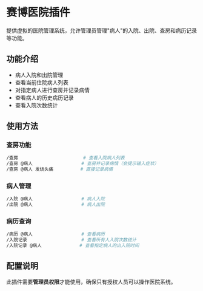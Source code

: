 # 赛博医院插件

提供虚拟的医院管理系统，允许管理员管理"病人"的入院、出院、查房和病历记录等功能。

## 功能介绍

- 病人入院和出院管理
- 查看当前住院病人列表
- 对指定病人进行查房并记录病情
- 查看病人的历史病历记录
- 查看入院次数统计

## 使用方法

### 查房功能

```bash
/查房                        # 查看入院病人列表
/查房 @病人                  # 查房并记录病情（会提示输入症状）
/查房 @病人 发烧头痛          # 直接记录病情
```

### 病人管理

```bash
/入院 @病人                  # 病人入院
/出院 @病人                  # 病人出院
```

### 病历查询

```bash
/病历 @病人                  # 查看病历
/入院记录                    # 查看所有人入院次数统计
/入院记录 @病人              # 查看指定病人的出入院时间
```

## 配置说明

此插件需要**管理员权限**才能使用，确保只有授权人员可以操作医院系统。
